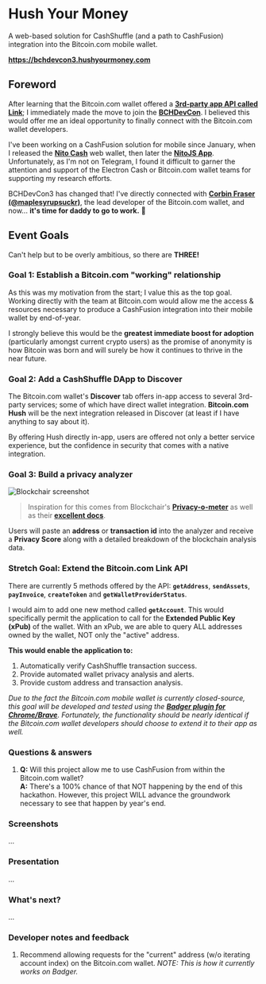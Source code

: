 # Hush Your Money

A web-based solution for CashShuffle (and a path to CashFusion) integration into the Bitcoin.com mobile wallet.

__https://bchdevcon3.hushyourmoney.com__

## Foreword

After learning that the Bitcoin.com wallet offered a __[3rd-party app API called Link](https://developer.bitcoin.com/bitcoincom-link/docs/getting-started/)__; I immediately made the move to join the __[BCHDevCon](https://devcon.cash)__. I believed this would offer me an ideal opportunity to finally connect with the Bitcoin.com wallet developers.

I've been working on a CashFusion solution for mobile since January, when I released the __[Nito Cash](https://gitlab.com/bchplease/nito.cash)__ web wallet, then later the __[NitoJS App](https://app.nitojs.org)__. Unfortunately, as I'm not on Telegram, I found it difficult to garner the attention and support of the Electron Cash or Bitcoin.com wallet teams for supporting my research efforts.

BCHDevCon3 has changed that! I've directly connected with __[Corbin Fraser (@maplesyrupsuckr)](https://twitter.com/maplesyrupsuckr/status/1302296467025981447)__, the lead developer of the Bitcoin.com wallet, and now... __it's time for daddy to go to work.__ 💪

## Event Goals

Can't help but to be overly ambitious, so there are __THREE!__

### Goal 1: Establish a Bitcoin.com "working" relationship

As this was my motivation from the start; I value this as the top goal. Working directly with the team at Bitcoin.com would allow me the access & resources necessary to produce a CashFusion integration into their mobile wallet by end-of-year.

I strongly believe this would be the __greatest immediate boost for adoption__ (particularly amongst current crypto users) as the promise of anonymity is how Bitcoin was born and will surely be how it continues to thrive in the near future.

### Goal 2: Add a CashShuffle DApp to Discover

The Bitcoin.com wallet's __Discover__ tab offers in-app access to several 3rd-party services; some of which have direct wallet integration. __Bitcoin.com Hush__ will be the next integration released in Discover (at least if I have anything to say about it).

By offering Hush directly in-app, users are offered not only a better service experience, but the confidence in security that comes with a native integration.

### Goal 3: Build a privacy analyzer

![Blockchair screenshot](https://i.imgur.com/7I9ZMpP.png)

> Inspiration for this comes from Blockchair's __[Privacy-o-meter](https://blockchair.com/bitcoin/transaction/230460dc9daff1311f89048799f1ee05b26b05ec23083643f7c15669bc724467)__ as well as their __[excellent docs](https://blockchair.com/api/docs#link_M6)__.

Users will paste an __address__ or __transaction id__ into the analyzer and receive a __Privacy Score__ along with a detailed breakdown of the blockchain analysis data.

### Stretch Goal: Extend the Bitcoin.com Link API

There are currently 5 methods offered by the API: __`getAddress`__, __`sendAssets`__, __`payInvoice`__, __`createToken`__ and __`getWalletProviderStatus`__.

I would aim to add one new method called __`getAccount`__. This would specifically permit the application to call for the __Extended Public Key (xPub)__ of the wallet. With an xPub, we are able to query ALL addresses owned by the wallet, NOT only the "active" address.

__This would enable the application to:__

1. Automatically verify CashShuffle transaction success.
2. Provide automated wallet privacy analysis and alerts.
3. Provide custom address and transaction analysis.

_Due to the fact the Bitcoin.com mobile wallet is currently closed-source, this goal will be developed and tested using the __[Badger plugin for Chrome/Brave](https://badger.bitcoin.com/)__. Fortunately, the functionality should be nearly identical if the Bitcoin.com wallet developers should choose to extend it to their app as well._

### Questions & answers

1. __Q:__ Will this project allow me to use CashFusion from within the Bitcoin.com wallet?  
__A:__ There's a 100% chance of that NOT happening by the end of this hackathon. However, this project WILL advance the groundwork necessary to see that happen by year's end.

### Screenshots

...

### Presentation

...

### What's next?

...

### Developer notes and feedback

1. Recommend allowing requests for the "current" address (w/o iterating account index) on the Bitcoin.com wallet. _NOTE: This is how it currently works on Badger._
